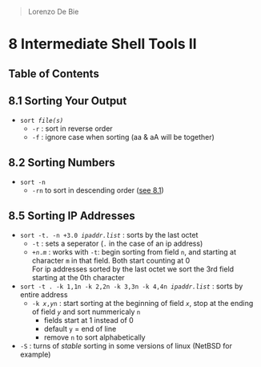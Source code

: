 > Lorenzo De Bie
# 8 Intermediate Shell Tools II
## Table of Contents
[](#)  

## 8.1 Sorting Your Output
* `sort `*`file(s)`*
  * `-r` : sort in reverse order
  * `-f` : ignore case when sorting (aa & aA will be together)

## 8.2 Sorting Numbers
* `sort -n`
  * `-rn` to sort in descending order ([see 8.1](#81-sorting-your-output))

## 8.5 Sorting IP Addresses
* `sort -t. -n +3.0 `*`ipaddr.list`* : sorts by the last octet
  * `-t` : sets a seperator (`.` in the case of an ip address)
  * `+`*`n`*`.`*`m`* : works with `-t`: begin sorting from field `n`, and starting at character `m` in that field. Both start counting at 0  
  For ip addresses sorted by the last octet we sort the 3rd field starting at the 0th character
* `sort -t . -k 1,1n -k 2,2n -k 3,3n -k 4,4n `*`ipaddr.list`* : sorts by entire address
  * `-k `*`x`*`,`*`y`*`n` : start sorting at the beginning of field *`x`*, stop at the ending of field *`y`* and sort nummericaly `n`
    * fields start at 1 instead of 0
    * default `y` = end of line
    * remove `n` to sort alphabetically
* `-S` : turns of *stable* sorting in some versions of linux (NetBSD for example)